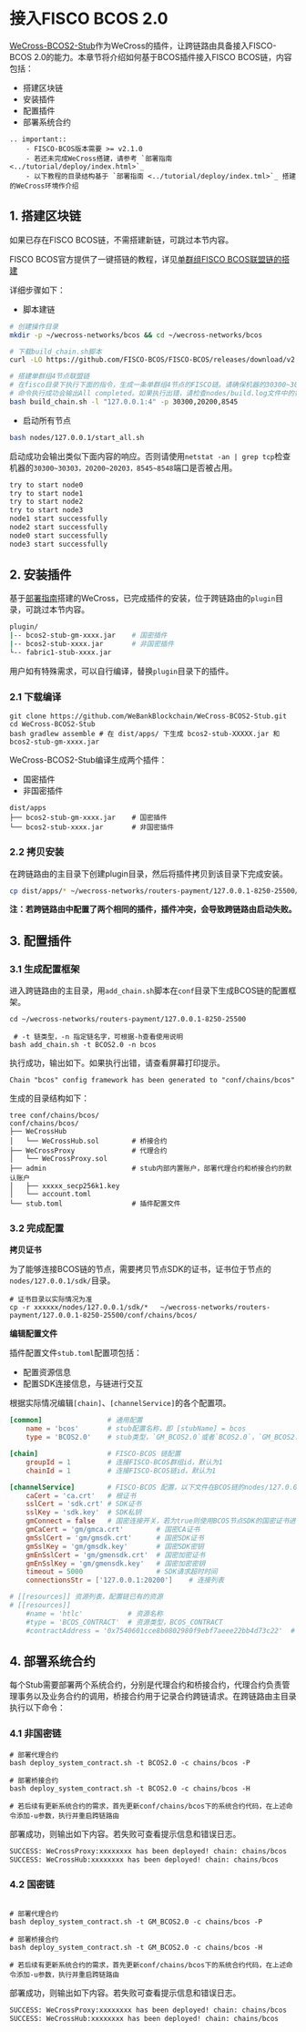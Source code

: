 # 接入FISCO BCOS 2.0

[WeCross-BCOS2-Stub](https://github.com/WeBankBlockchain/WeCross-BCOS2-Stub)作为WeCross的插件，让跨链路由具备接入FISCO-BCOS 2.0的能力。本章节将介绍如何基于BCOS插件接入FISCO BCOS链，内容包括：

* 搭建区块链
* 安装插件
* 配置插件
* 部署系统合约

```eval_rst
.. important::
    - FISCO-BCOS版本需要 >= v2.1.0
    - 若还未完成WeCross搭建，请参考 `部署指南 <../tutorial/deploy/index.html>`_
    - 以下教程的目录结构基于 `部署指南 <../tutorial/deploy/index.tml>`_ 搭建的WeCross环境作介绍
```

## 1. 搭建区块链

如果已存在FISCO BCOS链，不需搭建新链，可跳过本节内容。

FISCO BCOS官方提供了一键搭链的教程，详见[单群组FISCO BCOS联盟链的搭建](https://fisco-bcos-documentation.readthedocs.io/zh_CN/latest/docs/installation.html)

详细步骤如下：

- 脚本建链

```bash
# 创建操作目录
mkdir -p ~/wecross-networks/bcos && cd ~/wecross-networks/bcos

# 下载build_chain.sh脚本
curl -LO https://github.com/FISCO-BCOS/FISCO-BCOS/releases/download/v2.7.1/build_chain.sh && chmod u+x build_chain.sh

# 搭建单群组4节点联盟链
# 在fisco目录下执行下面的指令，生成一条单群组4节点的FISCO链。请确保机器的30300~30303，20200~20203，8545~8548端口没有被占用。
# 命令执行成功会输出All completed。如果执行出错，请检查nodes/build.log文件中的错误信息。
bash build_chain.sh -l "127.0.0.1:4" -p 30300,20200,8545
```

- 启动所有节点

```bash
bash nodes/127.0.0.1/start_all.sh
```

启动成功会输出类似下面内容的响应。否则请使用`netstat -an | grep tcp`检查机器的`30300~30303，20200~20203，8545~8548`端口是否被占用。

```bash
try to start node0
try to start node1
try to start node2
try to start node3
node1 start successfully
node2 start successfully
node0 start successfully
node3 start successfully
```

## 2. 安装插件

基于[部署指南](../tutorial/deploy/index.html)搭建的WeCross，已完成插件的安装，位于跨链路由的`plugin`目录，可跳过本节内容。

```bash
plugin/
|-- bcos2-stub-gm-xxxx.jar    # 国密插件
|-- bcos2-stub-xxxx.jar       # 非国密插件
└-- fabric1-stub-xxxx.jar
```

用户如有特殊需求，可以自行编译，替换`plugin`目录下的插件。

### 2.1 下载编译

```shell
git clone https://github.com/WeBankBlockchain/WeCross-BCOS2-Stub.git
cd WeCross-BCOS2-Stub
bash gradlew assemble # 在 dist/apps/ 下生成 bcos2-stub-XXXXX.jar 和 bcos2-stub-gm-xxxx.jar
```

WeCross-BCOS2-Stub编译生成两个插件：

- 国密插件
- 非国密插件

```shell
dist/apps
├── bcos2-stub-gm-xxxx.jar    # 国密插件
└── bcos2-stub-xxxx.jar       # 非国密插件
```

### 2.2 拷贝安装
在跨链路由的主目录下创建plugin目录，然后将插件拷贝到该目录下完成安装。

``` bash
cp dist/apps/* ~/wecross-networks/routers-payment/127.0.0.1-8250-25500/plugin/
```

**注：若跨链路由中配置了两个相同的插件，插件冲突，会导致跨链路由启动失败。**


## 3. 配置插件

### 3.1 生成配置框架

进入跨链路由的主目录，用`add_chain.sh`脚本在`conf`目录下生成BCOS链的配置框架。

```shell
cd ~/wecross-networks/routers-payment/127.0.0.1-8250-25500

 # -t 链类型，-n 指定链名字，可根据-h查看使用说明
bash add_chain.sh -t BCOS2.0 -n bcos
```

执行成功，输出如下。如果执行出错，请查看屏幕打印提示。

```shell
Chain "bcos" config framework has been generated to "conf/chains/bcos"
```

生成的目录结构如下：

```shell
tree conf/chains/bcos/
conf/chains/bcos/
├── WeCrossHub
│   └── WeCrossHub.sol        # 桥接合约
├── WeCrossProxy              # 代理合约
│   └── WeCrossProxy.sol
├── admin                     # stub内部内置账户，部署代理合约和桥接合约的默认账户
│   ├── xxxxx_secp256k1.key
│   └── account.toml
└── stub.toml                 # 插件配置文件
```

### 3.2 完成配置

**拷贝证书**

为了能够连接BCOS链的节点，需要拷贝节点SDK的证书，证书位于节点的`nodes/127.0.0.1/sdk/`目录。

```shell
# 证书目录以实际情况为准
cp -r xxxxxx/nodes/127.0.0.1/sdk/*   ~/wecross-networks/routers-payment/127.0.0.1-8250-25500/conf/chains/bcos/
```

**编辑配置文件**

插件配置文件`stub.toml`配置项包括：

- 配置资源信息
- 配置SDK连接信息，与链进行交互

根据实际情况编辑`[chain]`、`[channelService]`的各个配置项。

```toml
[common]                # 通用配置
    name = 'bcos'       # stub配置名称，即 [stubName] = bcos
    type = 'BCOS2.0'    # stub类型，`GM_BCOS2.0`或者`BCOS2.0`，`GM_BCOS2.0`国密类型，`BCOS2.0`非国密类型

[chain]                 # FISCO-BCOS 链配置
    groupId = 1         # 连接FISCO-BCOS群组id，默认为1
    chainId = 1         # 连接FISCO-BCOS链id，默认为1

[channelService]        # FISCO-BCOS 配置，以下文件在BCOS链的nodes/127.0.0.1/sdk目录下拷贝
    caCert = 'ca.crt'   # 根证书
    sslCert = 'sdk.crt' # SDK证书
    sslKey = 'sdk.key'  # SDK私钥
    gmConnect = false   # 国密连接开关，若为true则使用BCOS节点SDK的国密证书进行连接，反之则使用非国密证书连接
    gmCaCert = 'gm/gmca.crt'        # 国密CA证书
    gmSslCert = 'gm/gmsdk.crt'      # 国密SDK证书
    gmSslKey = 'gm/gmsdk.key'       # 国密SDK密钥
    gmEnSslCert = 'gm/gmensdk.crt'  # 国密加密证书
    gmEnSslKey = 'gm/gmensdk.key'   # 国密加密密钥
    timeout = 5000                  # SDK请求超时时间
    connectionsStr = ['127.0.0.1:20200']    # 连接列表

# [[resources]] 资源列表，配置链已有的资源
# [[resources]]
    #name = 'htlc'           # 资源名称
    #type = 'BCOS_CONTRACT'  # 资源类型，BCOS_CONTRACT
    #contractAddress = '0x7540601cce8b0802980f9ebf7aeee22bb4d73c22'  # 合约地址
```

## 4. 部署系统合约

每个Stub需要部署两个系统合约，分别是代理合约和桥接合约，代理合约负责管理事务以及业务合约的调用，桥接合约用于记录合约跨链请求。在跨链路由主目录执行以下命令：

### 4.1 非国密链

```shell
# 部署代理合约
bash deploy_system_contract.sh -t BCOS2.0 -c chains/bcos -P

# 部署桥接合约
bash deploy_system_contract.sh -t BCOS2.0 -c chains/bcos -H

# 若后续有更新系统合约的需求，首先更新conf/chains/bcos下的系统合约代码，在上述命令添加-u参数，执行并重启跨链路由
```

部署成功，则输出如下内容。若失败可查看提示信息和错误日志。

``` bash 
SUCCESS: WeCrossProxy:xxxxxxxx has been deployed! chain: chains/bcos
SUCCESS: WeCrossHub:xxxxxxxx has been deployed! chain: chains/bcos
```

### 4.2 国密链

```shell

# 部署代理合约
bash deploy_system_contract.sh -t GM_BCOS2.0 -c chains/bcos -P

# 部署桥接合约
bash deploy_system_contract.sh -t GM_BCOS2.0 -c chains/bcos -H

# 若后续有更新系统合约的需求，首先更新conf/chains/bcos下的系统合约代码，在上述命令添加-u参数，执行并重启跨链路由
```

部署成功，则输出如下内容。若失败可查看提示信息和错误日志。

``` bash
SUCCESS: WeCrossProxy:xxxxxxxx has been deployed! chain: chains/bcos
SUCCESS: WeCrossHub:xxxxxxxx has been deployed! chain: chains/bcos
```
